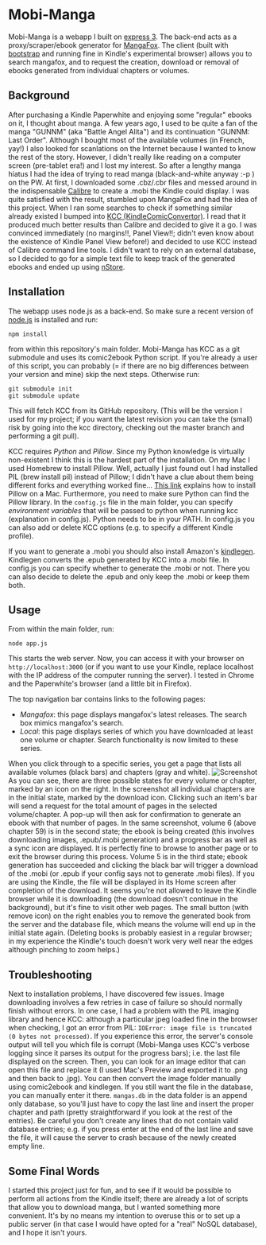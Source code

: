 # Mobi-Manga

Mobi-Manga is a webapp I built on [express 3](https://github.com/visionmedia/express/). The back-end acts as a proxy/scraper/ebook generator for [MangaFox](http://mangafox.me). The client (built with [bootstrap](https://github.com/twitter/bootstrap) and running fine in Kindle's experimental browser) allows you to search mangafox, and to request the creation, download or removal of ebooks generated from individual chapters or volumes.

## Background

After purchasing a Kindle Paperwhite and enjoying some "regular" ebooks on it, I thought about manga. A few years ago, I used to be quite a fan of the manga "GUNNM" (aka "Battle Angel Alita") and its continuation "GUNNM: Last Order". Although I bought most of the available volumes (in French, yay!) I also looked for scanlations on the Internet because I wanted to know the rest of the story. However, I didn't really like reading on a computer screen (pre-tablet era!) and I lost my interest. So after a lengthy manga hiatus I had the idea of trying to read manga (black-and-white anyway :-p ) on the PW. At first, I downloaded some .cbz/.cbr files and messed around in the indispensable [Calibre](http://calibre-ebook.com/) to create a .mobi the Kindle could display. I was quite satisfied with the result, stumbled upon MangaFox and had the idea of this project. When I ran some searches to check if something similar already existed I bumped into [KCC (KindleComicConvertor)](https://github.com/ciromattia/kcc). I read that it produced much better results than Calibre and decided to give it a go. I was convinced immediately (no margins!!, Panel View!!; didn't even know about the existence of Kindle Panel View before!) and decided to use KCC instead of Calibre command line tools. I didn't want to rely on an external database, so I decided to go for a simple text file to keep track of the generated ebooks and ended up using [nStore](https://github.com/creationix/nstore).

## Installation

The webapp uses node.js as a back-end. So make sure a recent version of [node.js](http://nodejs.org/ "Node.js") is installed and run:

    npm install

from within this repository's main folder. Mobi-Manga has KCC as a git submodule and uses its comic2ebook Python script. If you're already a user of this script, you can probably (= if there are no big differences between your version and mine) skip the next steps. Otherwise run:

    git submodule init
    git submodule update

This will fetch KCC from its GitHub repository. (This will be the version I used for my project; if you want the latest revision you can take the (small) risk by going into the kcc directory, checking out the master branch and performing a git pull).

KCC requires *Python* and *Pillow*. Since my Python knowledge is virtually non-existent I think this is the hardest part of the installation. On my Mac I used Homebrew to install Pillow. Well, actually I just found out I had installed PIL (brew install pil) instead of Pillow; I didn't have a clue about them being different forks and everything worked fine... [This link](http://www.derekkwok.net/2013/02/installing-pillow-pil-for-os-x-1/) explains how to install Pillow on a Mac.
Furthermore, you need to make sure Python can find the Pillow library. In the `config.js` file in the main folder, you can specify *environment variables* that will be passed to python when running kcc (explanation in config.js). Python needs to be in your PATH.
In config.js you can also add or delete KCC options (e.g. to specify a different Kindle profile).

If you want to generate a .mobi you should also install Amazon's [kindlegen](http://www.amazon.com/gp/feature.html?ie=UTF8&docId=1000765211). Kindlegen converts the .epub generated by KCC into a .mobi file. In config.js you can specify whether to generate the .mobi or not.
There you can also decide to delete the .epub and only keep the .mobi or keep them both.

## Usage

From within the main folder, run:

    node app.js

This starts the web server. Now, you can access it with your browser on `http://localhost:3000` (or if you want to use your Kindle, replace localhost with the IP address of the computer running the server). I tested in Chrome and the Paperwhite's browser (and a little bit in Firefox).

The top navigation bar contains links to the following pages:
* *Mangafox*: this page displays mangafox's latest releases. The search box mimics mangafox's search.
* *Local*: this page displays series of which you have downloaded at least one volume or chapter. Search functionality is now limited to these series.

When you click through to a specific series, you get a page that lists all available volumes (black bars) and chapters (gray and white).
![Screenshot](http://localhost:3000/data/screenshot.png)
As you can see, there are three possible states for every volume or chapter, marked by an icon on the right. In the screenshot all individual chapters are in the initial state, marked by the download icon. Clicking such an item's bar will send a request for the total amount of pages in the selected volume/chapter. A pop-up will then ask for confirmation to generate an ebook with that number of pages.
In the same screenshot, volume 6 (above chapter 59) is in the second state; the ebook is being created (this involves downloading images, .epub/.mobi generation) and a progress bar as well as a sync icon are displayed. It is perfectly fine to browse to another page or to exit the browser during this process.
Volume 5 is in the third state; ebook generation has succeeded and clicking the black bar will trigger a download of the .mobi (or .epub if your config says not to generate .mobi files). If you are using the Kindle, the file will be displayed in its Home screen after completion of the download. It seems you're not allowed to leave the Kindle browser while it is downloading (the download doesn't continue in the background), but it's fine to visit other web pages. The small button (with remove icon) on the right enables you to remove the generated book from the server and the database file, which means the volume will end up in the initial state again. (Deleting books is probably easiest in a regular browser; in my experience the Kindle's touch doesn't work very well near the edges although pinching to zoom helps.)

## Troubleshooting

Next to installation problems, I have discovered few issues. Image downloading involves a few retries in case of failure so should normally finish without errors. In one case, I had a problem with the PIL imaging library and hence KCC: although a particular jpeg loaded fine in the browser when checking, I got an error from PIL: `IOError: image file is truncated (0 bytes not processed)`. If you experience this error, the server's console output will tell you which file is corrupt (Mobi-Manga uses KCC's verbose logging since it parses its output for the progress bars); i.e. the last file displayed on the screen. Then, you can look for an image editor that can open this file and replace it (I used Mac's Preview and exported it to .png and then back to .jpg). You can then convert the image folder manually using comic2ebook and kindlegen. If you still want the file in the database, you can manually enter it there. `mangas.db` in the data folder is an append only database, so you'll just have to copy the last line and insert the proper chapter and path (pretty straightforward if you look at the rest of the entries). Be careful you don't create any lines that do not contain valid database entries; e.g. if you press enter at the end of the last line and save the file, it will cause the server to crash because of the newly created empty line.

## Some Final Words

I started this project just for fun, and to see if it would be possible to perform all actions from the Kindle itself; there are already a lot of scripts that allow you to download manga, but I wanted something more convenient. It's by no means my intention to overuse this or to set up a public server (in that case I would have opted for a "real" NoSQL database), and I hope it isn't yours.